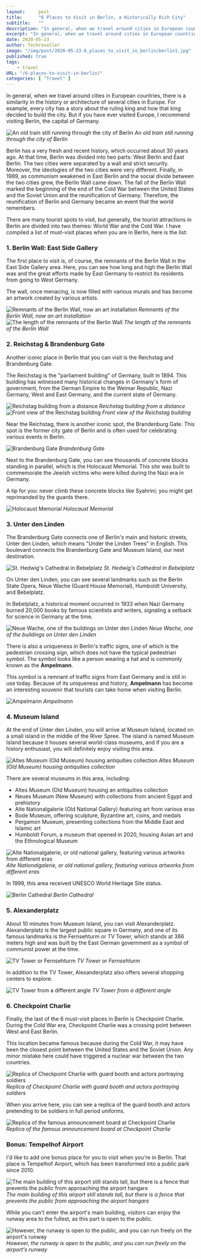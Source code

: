 ```yaml
---
layout:     post
title:      "6 Places to Visit in Berlin, a Historically Rich City"
subtitle:   ""
description: "In general, when we travel around cities in European countries, there is a similarity in the history or architecture of several cities in Europe. But if you have ever visited Europe, I recommend visiting Berlin, the capital of Germany"
excerpt: "In general, when we travel around cities in European countries, there is a similarity in the history or architecture of several cities in Europe. But if you have ever visited Europe, I recommend visiting Berlin, the capital of Germany"
date: 2020-05-23
author: Techraveller
image: "/img/post/2020-05-23-6_places_to_visit_in_berlin/berlin1.jpg"
published: true 
tags:
    - travel 
URL: "/6-places-to-visit-in-berlin/"
categories: [ "Travel" ]    
---
```

In general, when we travel around cities in European countries, there is a similarity in the history or architecture of several cities in Europe. For example, every city has a story about the ruling king and how that king decided to build the city. But if you have ever visited Europe, I recommend visiting Berlin, the capital of Germany.

![An old train still running through the city of Berlin](/img/post/2020-05-23-6_places_to_visit_in_berlin/berlin4.jpg)
*An old train still running through the city of Berlin*

Berlin has a very fresh and recent history, which occurred about 30 years ago. At that time, Berlin was divided into two parts: West Berlin and East Berlin. The two cities were separated by a wall and strict security. Moreover, the ideologies of the two cities were very different. Finally, in 1989, as communism weakened in East Berlin and the social divide between the two cities grew, the Berlin Wall came down. The fall of the Berlin Wall marked the beginning of the end of the Cold War between the United States and the Soviet Union and the reunification of Germany. Therefore, the reunification of Berlin and Germany became an event that the world remembers.

There are many tourist spots to visit, but generally, the tourist attractions in Berlin are divided into two themes: World War and the Cold War. I have compiled a list of must-visit places when you are in Berlin, here is the list:

### 1. Berlin Wall: East Side Gallery

The first place to visit is, of course, the remnants of the Berlin Wall in the East Side Gallery area. Here, you can see how long and high the Berlin Wall was and the great efforts made by East Germany to restrict its residents from going to West Germany.

The wall, once menacing, is now filled with various murals and has become an artwork created by various artists.

![Remnants of the Berlin Wall, now an art installation](/img/post/2020-05-23-6_places_to_visit_in_berlin/berlin2.jpg)
*Remnants of the Berlin Wall, now an art installation*
![The length of the remnants of the Berlin Wall](/img/post/2020-05-23-6_places_to_visit_in_berlin/berlin3.jpg)
*The length of the remnants of the Berlin Wall*

### 2. Reichstag & Brandenburg Gate

Another iconic place in Berlin that you can visit is the Reichstag and Brandenburg Gate.

The Reichstag is the "parliament building" of Germany, built in 1894. This building has witnessed many historical changes in Germany's form of government, from the German Empire to the Weimar Republic, Nazi Germany, West and East Germany, and the current state of Germany.

![Reichstag building from a distance](/img/post/2020-05-23-6_places_to_visit_in_berlin/berlin6.jpg)
*Reichstag building from a distance*
![Front view of the Reichstag building](/img/post/2020-05-23-6_places_to_visit_in_berlin/berlin7.jpg)
*Front view of the Reichstag building*

Near the Reichstag, there is another iconic spot, the Brandenburg Gate. This spot is the former city gate of Berlin and is often used for celebrating various events in Berlin.

![Brandenburg Gate](/img/post/2020-05-23-6_places_to_visit_in_berlin/berlin8.jpg)
*Brandenburg Gate*

Next to the Brandenburg Gate, you can see thousands of concrete blocks standing in parallel, which is the Holocaust Memorial. This site was built to commemorate the Jewish victims who were killed during the Nazi era in Germany.

A tip for you: never climb these concrete blocks like Syahrini; you might get reprimanded by the guards there.

![Holocaust Memorial](/img/post/2020-05-23-6_places_to_visit_in_berlin/berlin9.jpg)
*Holocaust Memorial*

### 3. Unter den Linden

The Brandenburg Gate connects one of Berlin's main and historic streets, Unter den Linden, which means "Under the Linden Trees" in English. This boulevard connects the Brandenburg Gate and Museum Island, our next destination.

![St. Hedwig's Cathedral in Bebelplatz](/img/post/2020-05-23-6_places_to_visit_in_berlin/berlin12.jpg)
*St. Hedwig's Cathedral in Bebelplatz*

On Unter den Linden, you can see several landmarks such as the Berlin State Opera, Neue Wache (Guard House Memorial), Humboldt University, and Bebelplatz.

In Bebelplatz, a historical moment occurred in 1933 when Nazi Germany burned 20,000 books by famous scientists and writers, signaling a setback for science in Germany at the time.

![Neue Wache, one of the buildings on Unter den Linden](/img/post/2020-05-23-6_places_to_visit_in_berlin/berlin13.jpg)
*Neue Wache, one of the buildings on Unter den Linden*

There is also a uniqueness in Berlin's traffic signs, one of which is the pedestrian crossing sign, which does not have the typical pedestrian symbol. The symbol looks like a person wearing a hat and is commonly known as the **Ampelmann**.

This symbol is a remnant of traffic signs from East Germany and is still in use today. Because of its uniqueness and history, **Ampelmann** has become an interesting souvenir that tourists can take home when visiting Berlin.

![Ampelmann](/img/post/2020-05-23-6_places_to_visit_in_berlin/berlin11.jpg)
*Ampelmann*

### 4. Museum Island

At the end of Unter den Linden, you will arrive at Museum Island, located on a small island in the middle of the River Spree. The island is named Museum Island because it houses several world-class museums, and if you are a history enthusiast, you will definitely enjoy visiting this area.

![Altes Museum (Old Museum) housing antiquities collection](/img/post/2020-05-23-6_places_to_visit_in_berlin/berlin14.jpg)
*Altes Museum (Old Museum) housing antiquities collection*

There are several museums in this area, including:

- Altes Museum (Old Museum) housing an antiquities collection
- Neues Museum (New Museum) with collections from ancient Egypt and prehistory
- Alte Nationalgalerie (Old National Gallery) featuring art from various eras
- Bode Museum, offering sculpture, Byzantine art, coins, and medals
- Pergamon Museum, presenting collections from the Middle East and Islamic art
- Humboldt Forum, a museum that opened in 2020, housing Asian art and the Ethnological Museum

![Alte Nationalgalerie, or old national gallery, featuring various artworks from different eras](/img/post/2020-05-23-6_places_to_visit_in_berlin/berlin15.jpg)
*Alte Nationalgalerie, or old national gallery, featuring various artworks from different eras*

In 1999, this area received UNESCO World Heritage Site status.

![Berlin Cathedral](/img/post/2020-05-23-6_places_to_visit_in_berlin/berlin16.jpg)
*Berlin Cathedral*

### 5. Alexanderplatz

About 10 minutes from Museum Island, you can visit Alexanderplatz. Alexanderplatz is the largest public square in Germany, and one of its famous landmarks is the Fernsehturm or TV Tower, which stands at 386 meters high and was built by the East German government as a symbol of communist power at the time.

![TV Tower or Fernsehturm](/img/post/2020-05-23-6_places_to_visit_in_berlin/berlin18.jpg)
*TV Tower or Fernsehturm*

In addition to the TV Tower, Alexanderplatz also offers several shopping centers to explore.

![TV Tower from a different angle](/img/post/2020-05-23-6_places_to_visit_in_berlin/berlin19.jpg)
*TV Tower from a different angle*

### 6. Checkpoint Charlie

Finally, the last of the 6 must-visit places in Berlin is Checkpoint Charlie. During the Cold War era, Checkpoint Charlie was a crossing point between West and East Berlin.

This location became famous because during the Cold War, it may have been the closest point between the United States and the Soviet Union. Any minor mistake here could have triggered a nuclear war between the two countries.

![Replica of Checkpoint Charlie with guard booth and actors portraying soldiers](/img/post/2020-05-23-6_places_to_visit_in_berlin/berlin21.jpg)
*Replica of Checkpoint Charlie with guard booth and actors portraying soldiers*

When you arrive here, you can see a replica of the guard booth and actors pretending to be soldiers in full period uniforms.

![Replica of the famous announcement board at Checkpoint Charlie](/img/post/2020-05-23-6_places_to_visit_in_berlin/berlin22.jpg)
*Replica of the famous announcement board at Checkpoint Charlie*

### Bonus: Tempelhof Airport

I'd like to add one bonus place for you to visit when you're in Berlin. That place is Tempelhof Airport, which has been transformed into a public park since 2010.

![The main building of this airport still stands tall, but there is a fence that prevents the public from approaching the airport hangars](/img/post/2020-05-23-6_places_to_visit_in_berlin/berlin24.jpg)
*The main building of this airport still stands tall, but there is a fence that prevents the public from approaching the airport hangars*

While you can't enter the airport's main building, visitors can enjoy the runway area to the fullest, as this part is open to the public.

![However, the runway is open to the public, and you can run freely on the airport's runway](/img/post/2020-05-23-6_places_to_visit_in_berlin/berlin25.jpg)
*However, the runway is open to the public, and you can run freely on the airport's runway*